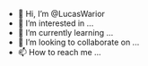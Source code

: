 - 👋 Hi, I’m @LucasWarior
- 👀 I’m interested in ...
- 🌱 I’m currently learning ...
- 💞️ I’m looking to collaborate on ...
- 📫 How to reach me ...

<!---
LucasWarior/LucasWarior is a ✨ special ✨ repository because its `README.md` (this file) appears on your GitHub profile.
You can click the Preview link to take a look at your changes.
--->
